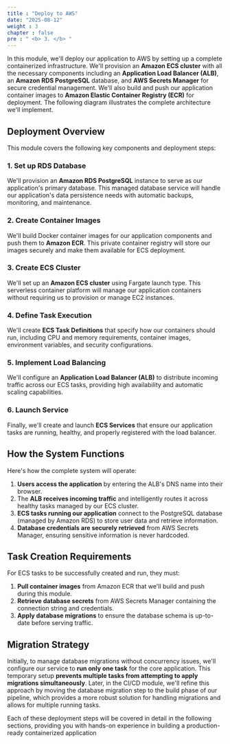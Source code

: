 ```yaml
---
title : "Deploy to AWS"
date: "2025-08-12"
weight : 3
chapter : false
pre : " <b> 3. </b> "
---
```



In this module, we'll deploy our application to AWS by setting up a complete containerized infrastructure. We'll provision an **Amazon ECS cluster** with all the necessary components including an **Application Load Balancer (ALB)**, an **Amazon RDS PostgreSQL** database, and **AWS Secrets Manager** for secure credential management. We'll also build and push our application container images to **Amazon Elastic Container Registry (ECR)** for deployment. The following diagram illustrates the complete architecture we'll implement.

## Deployment Overview

This module covers the following key components and deployment steps:

### 1. **Set up RDS Database**
We'll provision an **Amazon RDS PostgreSQL** instance to serve as our application's primary database. This managed database service will handle our application's data persistence needs with automatic backups, monitoring, and maintenance.

### 2. **Create Container Images**
We'll build Docker container images for our application components and push them to **Amazon ECR**. This private container registry will store our images securely and make them available for ECS deployment.

### 3. **Create ECS Cluster**
We'll set up an **Amazon ECS cluster** using Fargate launch type. This serverless container platform will manage our application containers without requiring us to provision or manage EC2 instances.

### 4. **Define Task Execution**
We'll create **ECS Task Definitions** that specify how our containers should run, including CPU and memory requirements, container images, environment variables, and security configurations.

### 5. **Implement Load Balancing**
We'll configure an **Application Load Balancer (ALB)** to distribute incoming traffic across our ECS tasks, providing high availability and automatic scaling capabilities.

### 6. **Launch Service**
Finally, we'll create and launch **ECS Services** that ensure our application tasks are running, healthy, and properly registered with the load balancer.

## How the System Functions

Here's how the complete system will operate:

1. **Users access the application** by entering the ALB's DNS name into their browser.
2. The **ALB receives incoming traffic** and intelligently routes it across healthy tasks managed by our ECS cluster.
3. **ECS tasks running our application** connect to the PostgreSQL database (managed by Amazon RDS) to store user data and retrieve information.
4. **Database credentials are securely retrieved** from AWS Secrets Manager, ensuring sensitive information is never hardcoded.

## Task Creation Requirements

For ECS tasks to be successfully created and run, they must:

1. **Pull container images** from Amazon ECR that we'll build and push during this module.
2. **Retrieve database secrets** from AWS Secrets Manager containing the connection string and credentials.
3. **Apply database migrations** to ensure the database schema is up-to-date before serving traffic.

## Migration Strategy

Initially, to manage database migrations without concurrency issues, we'll configure our service to **run only one task** for the core application. This temporary setup **prevents multiple tasks from attempting to apply migrations simultaneously**. Later, in the CI/CD module, we'll refine this approach by moving the database migration step to the build phase of our pipeline, which provides a more robust solution for handling migrations and allows for multiple running tasks.

Each of these deployment steps will be covered in detail in the following sections, providing you with hands-on experience in building a production-ready containerized application
